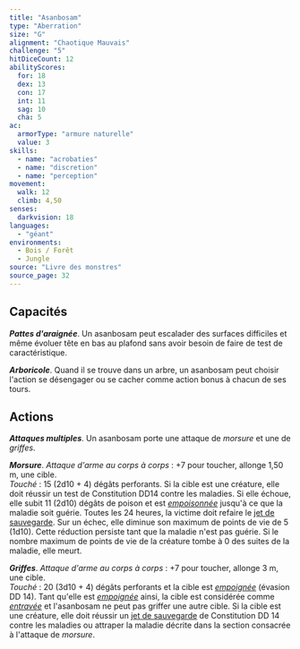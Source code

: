```yaml
---
title: "Asanbosam"
type: "Aberration"
size: "G"
alignment: "Chaotique Mauvais"
challenge: "5"
hitDiceCount: 12
abilityScores:
  for: 18
  dex: 13
  con: 17
  int: 11
  sag: 10
  cha: 5
ac:
  armorType: "armure naturelle"
  value: 3
skills:
  - name: "acrobaties"
  - name: "discretion"
  - name: "perception"
movement:
  walk: 12
  climb: 4,50
senses:
  darkvision: 18
languages:
  - "géant"
environments:
  - Bois / Forêt
  - Jungle
source: "Livre des monstres"
source_page: 32
---
```

## Capacités
_**Pattes d'araignée**_. Un asanbosam peut escalader des surfaces difficiles et même évoluer tête en bas au plafond sans avoir besoin de faire de test de caractéristique.

_**Arboricole**_. Quand il se trouve dans un arbre, un asanbosam peut choisir l'action se désengager ou se cacher comme action bonus à chacun de ses tours.

## Actions
_**Attaques multiples**_. Un asanbosam porte une attaque de _morsure_ et une de _griffes_.

_**Morsure**_. _Attaque d'arme au corps à corps_ : +7 pour toucher, allonge 1,50 m, une cible.  
_Touché_ : 15 (2d10 + 4) dégâts perforants. Si la cible est une créature, elle doit réussir un test de Constitution DD14 contre les maladies. Si elle échoue, elle subit 11 (2d10) dégâts de poison et est [_empoisonnée_](/gerer-la-sante-du-personnage/#empoisonne) jusqu'à ce que la maladie soit guérie. Toutes les 24 heures, la victime doit refaire le [jet de sauvegarde](/utiliser-les-caracteristiques/#jets-de-sauvegarde). Sur un échec, elle diminue son maximum de points de vie de 5 (1d10). Cette réduction persiste tant que la maladie n'est pas guérie. Si le nombre maximum de points de vie de la créature tombe à 0 des suites de la maladie, elle meurt.

_**Griffes**_. _Attaque d'arme au corps à corps_ : +7 pour toucher, allonge 3 m, une cible.  
_Touché_ : 20 (3d10 + 4) dégâts perforants et la cible est [_empoignée_](/gerer-la-sante-du-personnage/#empoigne) (évasion DD 14). Tant qu'elle est [_empoignée_](/gerer-la-sante-du-personnage/#empoigne) ainsi, la cible est considérée comme [_entravée_](/gerer-la-sante-du-personnage/#entrave) et l'asanbosam ne peut pas griffer une autre cible. Si la cible est une créature, elle doit réussir un [jet de sauvegarde](/utiliser-les-caracteristiques/#jets-de-sauvegarde) de Constitution DD 14 contre les maladies ou attraper la maladie décrite dans la section consacrée à l'attaque de _morsure_.
